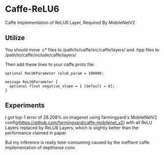 # Caffe-ReLU6
Caffe Implementation of ReLU6 Layer, Required By MobileNetV2
## Utilize
You should move .c* files to /path/to/caffe/src/caffe/layers/ and .hpp files to /path/to/caffe/include/caffe/layers/

Then add these lines to your caffe.proto file:

```
optional ReLU6Parameter relu6_param = 100000;
```
```
message ReLU6Parameter {
  optional float negative_slope = 1 [default = 0];
}
```
## Experiments
I got top-1 error of 28.208% on imagenet using farmingyard's MobileNetV2 config(https://github.com/farmingyard/caffe-mobilenet_v2) with all ReLU Layers replaced by ReLU6 Layers, which is slightly better than the performance claimed in paper.

But my inference is really time-consuming caused by the ineffient caffe implementation of depthwise conv.

